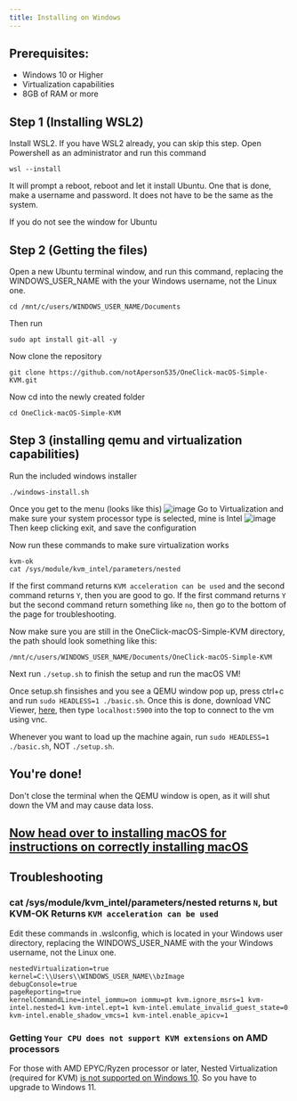 ```yaml
---
title: Installing on Windows
--- 
```


## Prerequisites:
- Windows 10 or Higher
- Virtualization capabilities
- 8GB of RAM or more

## Step 1 (Installing WSL2)
Install WSL2. If you have WSL2 already, you can skip this step.
Open Powershell as an administrator and run this command
```
wsl --install
```
It will prompt a reboot, reboot and let it install Ubuntu. One that is done, make a username and password. It does not have to be the same as the system.

If you do not see the window for Ubuntu

## Step 2 (Getting the files)
Open a new Ubuntu terminal window, and run this command, replacing the WINDOWS_USER_NAME with the your Windows username, not the Linux one.
```
cd /mnt/c/users/WINDOWS_USER_NAME/Documents
```
Then run
```
sudo apt install git-all -y
```
Now clone the repository
```
git clone https://github.com/notAperson535/OneClick-macOS-Simple-KVM.git
```
Now cd into the newly created folder
```
cd OneClick-macOS-Simple-KVM
```

## Step 3 (installing qemu and virtualization capabilities)
Run the included windows installer
```
./windows-install.sh
```
Once you get to the menu (looks like this)
![image](https://user-images.githubusercontent.com/95918679/152704969-29fccfab-de68-4977-b2c7-4fb5b4b5c3cb.png)
Go to Virtualization and make sure your system processor type is selected, mine is Intel
![image](https://user-images.githubusercontent.com/95918679/152704984-213b067b-1a8e-45cf-ad23-330391c31583.png)
Then keep clicking exit, and save the configuration

Now run these commands to make sure virtualization works
```
kvm-ok
cat /sys/module/kvm_intel/parameters/nested
```
If the first command returns `KVM acceleration can be used` and the second command returns `Y`, then you are good to go. If the first command returns `Y` but the second command return something like `no`, then go to the bottom of the page for troubleshooting.

Now make sure you are still in the OneClick-macOS-Simple-KVM directory, the path should look something like this:
```
/mnt/c/users/WINDOWS_USER_NAME/Documents/OneClick-macOS-Simple-KVM
```
Next run `./setup.sh` to finish the setup and run the macOS VM!

Once setup.sh finsishes and you see a QEMU window pop up, press ctrl+c and run `sudo HEADLESS=1 ./basic.sh`. Once this is done, download VNC Viewer, [here](https://www.realvnc.com/en/connect/download/viewer/), then type `localhost:5900` into the top to connect to the vm using vnc.

Whenever you want to load up the machine again, run `sudo HEADLESS=1 ./basic.sh`, NOT `./setup.sh`.

## You're done!

Don't close the terminal when the QEMU window is open, as it will shut down the VM and may cause data loss.

## [Now head over to installing macOS for instructions on correctly installing macOS](https://notaperson535.github.io/OneClick-macOS-Simple-KVM/docs/installing-macos/)

## Troubleshooting

### cat /sys/module/kvm_intel/parameters/nested returns `N`, but KVM-OK Returns `KVM acceleration can be used`

Edit these commands in .wslconfig, which is located in your Windows user directory, replacing the WINDOWS_USER_NAME with the your Windows username, not the Linux one.
```
nestedVirtualization=true
kernel=C:\\Users\\WINDOWS_USER_NAME\\bzImage
debugConsole=true
pageReporting=true
kernelCommandLine=intel_iommu=on iommu=pt kvm.ignore_msrs=1 kvm-intel.nested=1 kvm-intel.ept=1 kvm-intel.emulate_invalid_guest_state=0 kvm-intel.enable_shadow_vmcs=1 kvm-intel.enable_apicv=1
```

### Getting `Your CPU does not support KVM extensions` on AMD processors

For those with AMD EPYC/Ryzen processor or later, Nested Virtualization (required for KVM) [is not supported on Windows 10](https://learn.microsoft.com/en-us/virtualization/hyper-v-on-windows/user-guide/enable-nested-virtualization#amd-epyc--ryzen-processor-or-later). So you have to upgrade to Windows 11.
